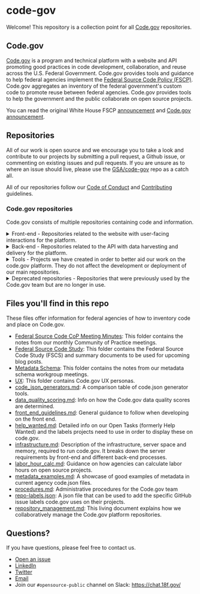 # code-gov

Welcome! This repository is a collection point for all [Code.gov](https://code.gov) repositories.

## Code.gov

[Code.gov](https://code.gov) is a program and technical platform with a website and API promoting good practices in code development, collaboration, and reuse across the U.S. Federal Government. Code.gov provides tools and guidance to help federal agencies implement the [Federal Source Code Policy (FSCP)](https://code.gov/about/overview/introduction). Code.gov aggregates an inventory of the federal government's custom code to promote reuse between federal agencies. Code.gov provides tools to help the government and the public collaborate on open source projects.

You can read the original White House FSCP [announcement](https://www.whitehouse.gov/blog/2016/08/08/peoples-code) and [Code.gov announcement](https://obamawhitehouse.archives.gov/blog/2016/11/03/peoples-code-now-codegov).

## Repositories

All of our work is open source and we encourage you to take a look and contribute to our projects by submitting a pull request, a Github issue, or commenting on existing issues and pull requests. If you are unsure as to where an issue should live, please use the [GSA/code-gov](https://github.com/GSA/code-gov) repo as a catch all.

All of our repositories follow our [Code of Conduct](CODE_OF_CONDUCT.md) and [Contributing](CONTRIBUTING.md) guidelines.

### Code.gov repositories

Code.gov consists of multiple repositories containing code and information.

<details>
  <summary>Front-end - Repositories related to the website with user-facing interactions for the platform.</summary>

| Project | Description |
| ----- | ----- |
| [GSA/cautious](https://github.com/GSA/cautious) | Utility Functions in JavaScript to clean up messy data aggregated from federal agency code.json files for Code.gov. Also available as an [NPM package](https://www.npmjs.com/package/@code.gov/cautious). | 
| [GSA/code-gov-api-client](https://github.com/GSA/code-gov-api-client) | Program used by the Code.gov front-end for interacting with the Code.gov API. Also avaialbe as NPM packages - [deprecated](https://www.npmjs.com/package/@code.gov/code-gov-api-client) & [active](https://www.npmjs.com/package/@code.gov/api-client). | 
| [GSA/code-gov-data](https://github.com/GSA/code-gov-data) | Program for updating the Code.gov schema with filters used by the Code.gov front-end. | 
| [GSA/code-gov-front-end](https://github.com/GSA/code-gov-front-end) | Our frontend project, currently deployed as a static site which renders [Code.gov](https://code.gov/), this project is backed by our API to display project repositories, search, and an agency compliance dashboard. Also available as an [NPM package](https://www.npmjs.com/package/@code.gov/code-gov-front-end). | 
| [GSA/code-gov-site-map-generator](https://github.com/GSA/code-gov-site-map-generator) |Generates sitemap.xml for Code.gov in production environment. Also available as an [NPM package](https://www.npmjs.com/package/@code.gov/site-map-generator). |
</details>

<details>
  <summary>Back-end - Repositories related to the API with data harvesting and delivery for the platform.</summary>

| Project | Description |
| ----- | ----- |
| [GSA/code-gov-adapters](https://github.com/GSA/code-gov-adapters) | Our attempt to extract all data adapters into a simple reusable project. Also available as an [NPM package](https://www.npmjs.com/package/@code.gov/code-gov-adapter). | 
| [GSA/code-gov-api](https://github.com/GSA/code-gov-api) | Our backend API. An Express.js app backed by Elasticsearch. Its primary function is to index and make America's source code discoverable and searchable. | 
| [GSA/code-gov-harvester](https://github.com/GSA/code-gov-harvester) | Our standalone source code inventory harvester. | 
| [GSA/code-gov-integrations](https://github.com/GSA/code-gov-integrations) | This project contains all of our third party integrations. Currently Github integration is the only one implemented. Also available as an [NPM package](https://www.npmjs.com/package/@code.gov/code-gov-integrations). | 
| [GSA/code-gov-validator](https://github.com/GSA/code-gov-validator) | Schema validation package for Code.gov. Also available as an [NPM package](https://www.npmjs.com/package/@code.gov/code-gov-validator). | 
</details>  

<details>
  <summary>Tools - Projects we have created in order to better aid our work on the code.gov platform. They do not affect the development or deployment of our main repositories.</summary>

| Project | Description |
| ----- | ----- |
| [GSA/code-gov-converter](https://github.com/GSA/code-gov-converter) | Converts publiccode.yml to code. json. | 
| [GSA/code-gov-github-metrics](https://github.com/GSA/code-gov-github-metrics) | This project compiles and calculates GitHub metrics across the different Code.gov repos so we can understand and track community contributions over time. |           |
| [GSA/code-gov-open-source-toolkit](https://github.com/GSA/code-gov-open-source-toolkit) | This is a government-wide project facilitated by the Code.gov team to produce a toolkit pertaining to open sourcing software. | 
| [GSA/code-gov-verify-agency-jsons](https://github.com/GSA/code-gov-verify-agency-jsons) | This a utility project, used in conjuction with code-gov-harvester and can help users find various statistics of repositories imported into the Code.gov platform. |
</details>

<details>
  <summary>Deprecated repositories - Repositories that were previously used by the Code.gov team but are no longer in use.</summary>

| Project | Description |
| ----- | ----- |
| [GSA/code-gov-about-page](https://github.com/GSA/code-gov-about-page) | Component for the About page on [Code.gov](https://code.gov). The about page component was integrated directly into [GSA/code-gov-front-end](https://github.com/GSA/code-gov-front-end) in order to simplify the site architecture. Also available as an [NPM package](https://www.npmjs.com/package/@code.gov/about-page). |
| [GSA/code-gov-admintool](https://github.com/GSA/code-gov-admintool) | This repository contains the source code for the frontend of the Code.gov Admin Tool. |
| [GSA/code-gov-admin-backend](https://github.com/GSA/code-gov-admin-backend) | This repository contains the source code for the backend of the Code.gov Admin Tool. |
| [GSA/code-gov-coding-languages](https://github.com/GSA/code-gov-coding-languages) | Standard List of Coding Languages used by Code.gov. Also available as an [NPM package](https://www.npmjs.com/package/@code.gov/coding-languages). |
| [GSA/code-gov-data-quality-poc](https://github.com/GSA/code-gov-data-quality-poc) | Code.gov data quality scoring proof of concept. |
| [GSA/code-gov-developer-docs](https://github.com/GSA/code-gov-developer-docs) | This repo is meant to be a simple way to start using our API. Documentation is now hosted at https://open.gsa.gov/api/codedotgov/.  |
| [GSA/code-gov-fscp-react-component](https://github.com/GSA/code-gov-fscp-react-component) | Federal Source Code Policy(FSCP) plugin for code-gov-front-end, built with markdown and React. The FSCP is now hosted at [https://sourcecode.cio.gov/](https://sourcecode.cio.gov/). Also available as an [NPM package](https://www.npmjs.com/package/@code.gov/fscp-react-component). |
| [GSA/code-gov-font](https://github.com/GSA/code-gov-font) |Custom font and icons used by the Code.gov front end. Also available as an [NPM package](https://www.npmjs.com/package/@code.gov/code-gov-font). | 
| [GSA/code-gov-gitsecretpatterns](https://github.com/GSA/code-gov-gitsecretpatterns) | Repository for Code.gov git-secrets patterns and bootstrap script. |
| [GSA/code-gov-harvester-deprecated](https://github.com/GSA/code-gov-harvester-deprecated) | The old version of the harvester that harvests and processes code.json files from agencies. The new harvester repo is [GSA/code-gov-harvester](https://github.com/GSA/code-gov-harvester).  |
| [GSA/code-gov-repos-parser](https://github.com/GSA/code-gov-repos-parser) | Parse out information from Code.gov repos. |
| [GSA/code-gov-repo-template](https://github.com/GSA/code-gov-repo-template) | A basic template to use for all Code.gov repositories which includes our standard documents and contact info. Using this as a base ensures that all of our community standards are followed.                     | 
| [GSA/code-gov-stats](https://github.com/GSA/code-gov-stats) | A simple app to extract stats about repositories using the Github API and Cloc. |
| [GSA/code-gov-stats-jupyter-notebook](https://github.com/GSA/code-gov-stats-jupyter-notebook) | Extract some stats for Code.gov using the Github GraphQL API. |
| [GSA/code-gov-style](https://github.com/GSA/code-gov-style) | Our effort to modularize our CSS styles. Also available as an [NPM package](https://www.npmjs.com/package/@code.gov/code-gov-style) and [Jekyll site](https://gsa.github.io/code-gov-style/). |
| [GSA/code-gov-web](https://github.com/GSA/code-gov-web) | The old version of the [Code.gov](https://code.gov) front end. The front end stack was changed from Angular to React. The new front end repo is [GSA/code-gov-front-end](https://github.com/GSA/code-gov-front-end). |
| [GSA/compliance-dashboard-web-component](https://github.com/GSA/compliance-dashboard-web-component) | Reusable compliance dashboard web component. Web component integrated into [GSA/code-gov-front-end](https://github.com/GSA/code-gov-front-end). [NPM component](https://www.npmjs.com/package/@code.gov/compliance-dashboard-web-component). |
| [GSA/json-schema-validator-web-component](https://github.com/GSA/json-schema-validator-web-component) | Web component that displays a JSON File and validates it based on a schema. A new version will be incorporated into the front-end in the future. Also available as an [NPM package](https://www.npmjs.com/package/@code.gov/json-schema-validator-web-component). |
| [GSA/json-schema-web-component](https://github.com/GSA/json-schema-web-component) | Web component that displays a JSON Schema consumed by the front end. Integrated into Code.gov front-end as a React component. Also available as an [NPM package](https://www.npmjs.com/package/@code.gov/json-schema-web-component). |

</details>  

## Files you'll find in this repo

These files offer information for federal agencies of how to inventory code and place on Code.gov.

- [Federal Source Code CoP Meeting Minutes](./docs/CoPMeetingMins): This folder contains the notes from our monthly Community of Practice meetings.
- [Federal Source Code Study](./docs/FederalSourceCodeStudy): This folder contains the Federal Source Code Study (FSCS) and summary documents to be used for upcoming blog posts.
- [Metadata Schema](./docs/MetadataSchema): This folder contains the notes from our metadata schema workgroup meetings.
- [UX](./docs/UX): This folder contains Code.gov UX personas.
- [code_json_generators.md](./docs/code_json_generators.md): A comparison table of code.json generator tools.
- [data_quality_scoring.md](./docs/data_quality_scoring.md): Info on how the Code.gov data quality scores are determined.
- [front_end_guidelines.md](./docs/front_end_guidelines.md): General guidance to follow when developing on the front end.
- [help_wanted.md](./docs/help_wanted.md): Detailed info on our Open Tasks (formerly Help Wanted) and the labels projects need to use in order to display these on code.gov.
- [infrastructure.md](./docs/infrastructure.md): Description of the infrastructure, server space and memory, required to run code.gov. It breaks down the server requirements by front-end and different back-end processes.
- [labor_hour_calc.md](./docs/labor_hour_calc.md): Guidance on how agencies can calculate labor hours on open source projects.
- [metadata_examples.md](./docs/metadata_examples.md): A showcase of good examples of metadata in current agency code.json files.
- [procedures.md](./docs/procedures.md): Administrative procedures for the Code.gov team
- [repo-labels.json](./docs/repo-labels.json): A json file that can be used to add the specific GitHub issue labels code.gov uses on their projects.
- [repository_management.md](./docs/repository_management.md): This living document explains how we collaboratively manage the Code.gov platform repositories.

## Questions?

If you have questions, please feel free to contact us.

- [Open an issue](https://github.com/GSA/code-gov/issues/new)
- [LinkedIn](https://www.linkedin.com/company/code-gov/)
- [Twitter](https://twitter.com/@CodeDotGov)
- [Email](mailto:code@gsa.gov)
- Join our `#opensource-public` channel on Slack: https://chat.18f.gov/
